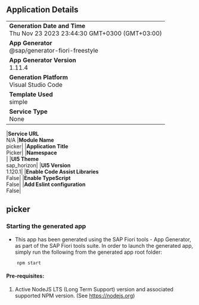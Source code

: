 ## Application Details

|                                                                               |
| ----------------------------------------------------------------------------- |
| **Generation Date and Time**<br>Thu Nov 23 2023 23:44:30 GMT+0300 (GMT+03:00) |
| **App Generator**<br>@sap/generator-fiori-freestyle                           |
| **App Generator Version**<br>1.11.4                                           |
| **Generation Platform**<br>Visual Studio Code                                 |
| **Template Used**<br>simple                                                   |
| **Service Type**<br>None                                                      |

|**Service URL**<br>N/A
|**Module Name**<br>picker|
|**Application Title**<br>Picker|
|**Namespace**<br>|
|**UI5 Theme**<br>sap_horizon|
|**UI5 Version**<br>1.120.1|
|**Enable Code Assist Libraries**<br>False|
|**Enable TypeScript**<br>False|
|**Add Eslint configuration**<br>False|

## picker

### Starting the generated app

-   This app has been generated using the SAP Fiori tools - App Generator, as part of the SAP Fiori tools suite. In order to launch the generated app, simply run the following from the generated app root folder:

```
    npm start
```

#### Pre-requisites:

1. Active NodeJS LTS (Long Term Support) version and associated supported NPM version. (See https://nodejs.org)
